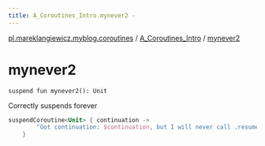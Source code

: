 ```yaml
---
title: A_Coroutines_Intro.mynever2 - 
---
```


[pl.mareklangiewicz.myblog.coroutines](../index.md) / [A_Coroutines_Intro](index.md) / [mynever2](.)

# mynever2

`suspend fun mynever2(): Unit`

Correctly suspends forever

``` kotlin
suspendCoroutine<Unit> { continuation ->
        "Got continuation: $continuation, but I will never call .resume(Unit)".p
    }
```

